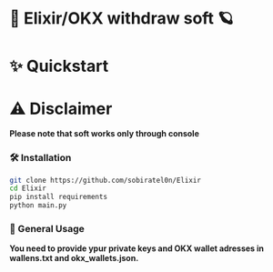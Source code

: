 <h1>🐍 Elixir/OKX withdraw soft 🪐</h1>

# ✨ Quickstart

# ⚠️ Disclaimer
**Please note that soft works only through console**

### 🛠️ Installation

```sh
git clone https://github.com/sobiratel0n/Elixir
cd Elixir
pip install requirements
python main.py

```

### 📃 General Usage
**You need to provide ypur private keys and OKX wallet adresses in wallens.txt and okx_wallets.json.**
